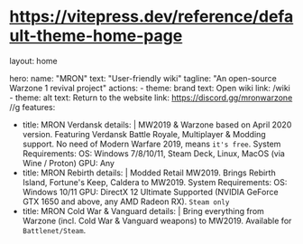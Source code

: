 # https://vitepress.dev/reference/default-theme-home-page
layout: home

hero:
  name: "MRON"
  text: "User-friendly wiki"
  tagline: "An open-source Warzone 1 revival project" 
  actions:
    - theme: brand
      text: Open wiki
      link: /wiki
    - theme: alt
      text: Return to the website
      link: https://discord.gg/mronwarzone
//g
features:
  - title: MRON Verdansk
    details: |
      MW2019 & Warzone based on April 2020 version.
      Featuring Verdansk Battle Royale, Multiplayer & Modding support.
      No need of Modern Warfare 2019, means `it's free`.
      System Requirements:
      OS: Windows 7/8/10/11, Steam Deck, Linux, MacOS (via Wine / Proton)
      GPU: Any
  - title: MRON Rebirth
    details: |
      Modded Retail MW2019.
      Brings Rebirth Island, Fortune's Keep, Caldera to MW2019.
      System Requirements:
      OS: Windows 10/11
      GPU: DirectX 12 Ultimate Supported (NVIDIA GeForce GTX 1650 and above, any AMD Radeon RX).
      `Steam only`
  - title: MRON Cold War & Vanguard
    details: |
      Bring everything from Warzone (incl. Cold War & Vanguard weapons) to MW2019.
      Available for `Battlenet/Steam`.
